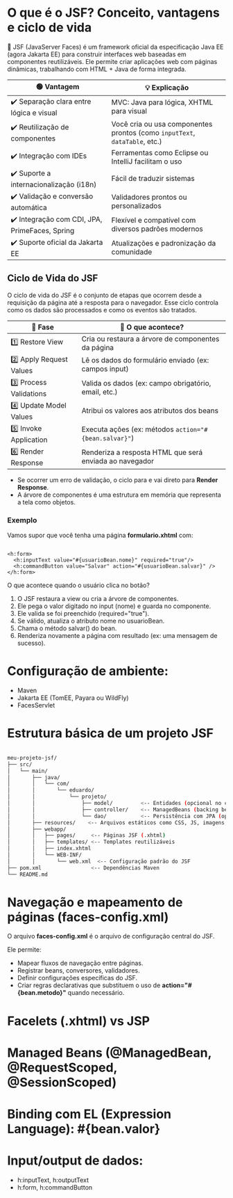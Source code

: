 # O que é o JSF? Conceito, vantagens e ciclo de vida

📖 JSF (JavaServer Faces) é um framework oficial da especificação Java EE (agora Jakarta EE) para construir interfaces web baseadas em componentes reutilizáveis. Ele permite criar aplicações web com páginas dinâmicas, trabalhando com HTML + Java de forma integrada.

| 🟢 **Vantagem**                                | 💡 **Explicação**                                                          |
| ---------------------------------------------- | -------------------------------------------------------------------------- |
| ✔️ Separação clara entre lógica e visual       | MVC: Java para lógica, XHTML para visual                                   |
| ✔️ Reutilização de componentes                 | Você cria ou usa componentes prontos (como `inputText`, `dataTable`, etc.) |
| ✔️ Integração com IDEs                         | Ferramentas como Eclipse ou IntelliJ facilitam o uso                       |
| ✔️ Suporte a internacionalização (i18n)        | Fácil de traduzir sistemas                                                 |
| ✔️ Validação e conversão automática            | Validadores prontos ou personalizados                                      |
| ✔️ Integração com CDI, JPA, PrimeFaces, Spring | Flexível e compatível com diversos padrões modernos                        |
| ✔️ Suporte oficial da Jakarta EE               | Atualizações e padronização da comunidade                                  |

## Ciclo de Vida do JSF

O ciclo de vida do JSF é o conjunto de etapas que ocorrem desde a requisição da página até a resposta para o navegador. Esse ciclo controla como os dados são processados e como os eventos são tratados.

| 🔢 Fase                  | 🧩 O que acontece?                                      |
| ------------------------ | ------------------------------------------------------- |
| 1️⃣ Restore View         | Cria ou restaura a árvore de componentes da página      |
| 2️⃣ Apply Request Values | Lê os dados do formulário enviado (ex: campos input)    |
| 3️⃣ Process Validations  | Valida os dados (ex: campo obrigatório, email, etc.)    |
| 4️⃣ Update Model Values  | Atribui os valores aos atributos dos beans              |
| 5️⃣ Invoke Application   | Executa ações (ex: métodos `action="#{bean.salvar}"`)   |
| 6️⃣ Render Response      | Renderiza a resposta HTML que será enviada ao navegador |

- Se ocorrer um erro de validação, o ciclo para e vai direto para **Render Response**.
- A árvore de componentes é uma estrutura em memória que representa a tela como objetos.

### Exemplo

Vamos supor que você tenha uma página **formulario.xhtml** com:

``` XHTML

<h:form>
  <h:inputText value="#{usuarioBean.nome}" required="true"/>
  <h:commandButton value="Salvar" action="#{usuarioBean.salvar}" />
</h:form>

```

O que acontece quando o usuário clica no botão?

1. O JSF restaura a view ou cria a árvore de componentes.
2. Ele pega o valor digitado no input (nome) e guarda no componente.
3. Ele valida se foi preenchido (required="true").
4. Se válido, atualiza o atributo nome no usuarioBean.
5. Chama o método salvar() do bean.
6. Renderiza novamente a página com resultado (ex: uma mensagem de sucesso).

# Configuração de ambiente:

- Maven
- Jakarta EE (TomEE, Payara ou WildFly)
- FacesServlet

# Estrutura básica de um projeto JSF

``` bash

meu-projeto-jsf/
├── src/
│   └── main/
│       ├── java/
│       │   └── com/
│       │       └── eduardo/
│       │           └── projeto/
│       │               ├── model/         <-- Entidades (opcional no começo)
│       │               ├── controller/    <-- ManagedBeans (backing beans)
│       │               └── dao/           <-- Persistência com JPA (opcional)
│       ├── resources/    <-- Arquivos estáticos como CSS, JS, imagens, mensagens
│       ├── webapp/
│       │   ├── pages/     <-- Páginas JSF (.xhtml)
│       │   ├── templates/ <-- Templates reutilizáveis
│       │   ├── index.xhtml
│       │   └── WEB-INF/
│       │       └── web.xml  <-- Configuração padrão do JSF
├── pom.xml                <-- Dependências Maven
└── README.md

```

# Navegação e mapeamento de páginas (faces-config.xml)

O arquivo **faces-config.xml** é o arquivo de configuração central do JSF.

Ele permite:

- Mapear fluxos de navegação entre páginas.
- Registrar beans, conversores, validadores.
- Definir configurações específicas do JSF.
- Criar regras declarativas que substituem o uso de **action="#{bean.metodo}"** quando necessário.

# Facelets (.xhtml) vs JSP

# Managed Beans (@ManagedBean, @RequestScoped, @SessionScoped)

# Binding com EL (Expression Language): #{bean.valor}

# Input/output de dados:

- h:inputText, h:outputText
- h:form, h:commandButton